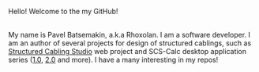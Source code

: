 Hello! Welcome to the my GitHub!<br/><br/>

My name is Pavel Batsemakin, a.k.a Rhoxolan. I am a software developer. I am an author of several projects for design of structured cablings, such as [Structured Cabling Studio](https://structured-cabling-studio.pro/) web project and SCS-Calc desktop application series ([1.0](https://github.com/Rhoxolan/SKS-Calc), [2.0](https://github.com/Rhoxolan/SCS-Calc_2.0) and more). I have a many interesting in my repos!
